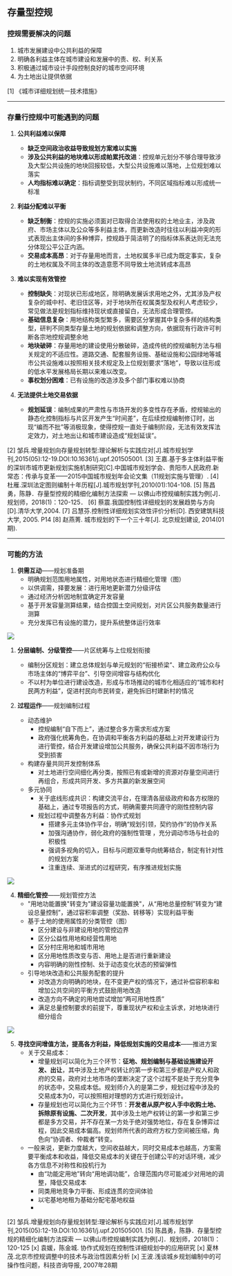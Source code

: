 ## 存量型控规


### 控规需要解决的问题
1. 城市发展建设中公共利益的保障
2. 明确各利益主体在城市建设和发展中的责、权、利关系
3. 积极通过城市设计手段控制良好的城市空间环境
4. 为土地出让提供依据

[1] 《城市详细规划统一技术措施》

---

### 存量行控规中可能遇到的问题
1. **公共利益难以保障**
   - **缺乏空间政治收益导致规划方案难以实施**
   - **涉及公共利益的地块难以形成帕累托改进**：控规单元划分不够合理导致涉及大型公共设施的地块回报较低，大型公共设施难以落地，上位规划难以落实
   - **人均指标难以确定**：指标调整受到现状制约，不同区域指标难以形成统一标准

2. **利益分配难以平衡**
   - **缺乏制衡**：控规的实施必须面对已取得合法使用权的土地业主，涉及政府、市场主体以及公众等多利益主体，而更新改造时往往以利益冲突的形式表现出主体间的多种博弈，控规趋于简洁明了的指标体系表达则无法充分体现公平公正内涵。
   - **交易成本高昂**：对于存量用地而言，土地权属多半已成为既定事实，复杂的土地权属及不同主体的改造意愿不同导致土地流转成本高昂

3. **难以实现有效管控**
   - **控制缺失**：对现状已形成地区，除明确发展诉求用地之外，尤其涉及产权复杂的城中村、老旧住区等，对于地块所在权属类型及权利人考虑较少，常见做法是规划指标维持现状或直接留白，无法形成合理管控。
   - **基础信息复杂**：用地结构类型繁多，需要区分掌握其中复杂多样的结构类型，研判不同类型存量土地的规划依据和调整方向，依据现有行政许可判断各宗地控规调整余地
   - **地块破碎**：存量用地的建设使用分散破碎，造成传统的控规编制方法与相关规定的不适应性。道路交通、配套服务设施、基础设施和公园绿地等城市公共设施难以按照相关技术规定及上位规划要求“落地”，导致以往形成的低水平发展格局长期以来难以改变。
   - **事权划分困难**：已有设施的改造涉及多个部门事权难以协商

4. **无法提供土地交易依据**
   - **规划延误**：编制成果的严肃性与市场开发的多变性存在矛盾，控规输出的静态化控制指标与片区开发产生“时间差”，在后续控规编制修订时，出现“编而不批”等消极现象，使得控规一直处于编制阶段，无法有效发挥法定效力，对土地出让和城市建设造成“规划延误”。

[2] 邹兵.增量规划向存量规划转型:理论解析与实践应对[J].城市规划学刊,2015(05):12-19.DOI:10.16361/j.upf.201505001.
[3] 王嘉.基于多主体利益平衡的深圳市城市更新规划实施机制研究[C].中国城市规划学会、贵阳市人民政府.新常态：传承与变革——2015中国城市规划年会论文集（11规划实施与管理）.
[4] 杜雁.深圳法定图则编制十年历程[J].城市规划学刊,2010(01):104-108.
[5] 陈昌勇，陈静．存量型控规的精细化编制方法探索 — 以佛山市控规编制实践为例[J]．规划师，2018(1)：120-125．
[6] 蔡震.我国控制性详细规划的发展趋势与方向[D].清华大学,2004.
[7] 吕慧芬.控制性详细规划实效性评价分析[D]. 西安建筑科技大学, 2005. P14
[8] 赵燕菁. 城市规划的下一个三十年[J]. 北京规划建设, 2014(01期).

---

### 可能的方法
1. **供需互动**——规划准备期
   - 明确规划范围用地属性，对用地状态进行精细化管理（图）
   - 以供调需，择要发展：进行用地更新潜力分级评估
   - 通过经济分析因地制宜确定开发容量
   - 基于开发容量测算结果，结合控国土空间规划，对片区公共服务数量进行测算
   - 充分发挥已有设施的潜力，提升系统整体运行效率

![](./pic/2-1.jfif)

1. **分层编制、分级管控**——片区统筹与上位规划衔接
     - 编制分区规划：建立总体规划与单元规划的“衔接桥梁”、建立政府公众与市场主体的“博弈平台”、引导空间增容与结构优化
     - 不以村为单位进行建设改造，形成与市场推动的城市化相适应的“城市和村民两方利益”，促进村民向市民转变，避免拆旧村建新村的情况

2. **过程运作**——规划编制过程
    - 动态维护
      - 控规编制“自下而上”，通过整合多方需求形成方案
      - 政府强化统筹角色，在协调和平衡各方利益的基础上对开发建设行为进行管控，结合开发建设增加公共服务，确保公共利益不因市场行为受到损害
   - 构建存量共同开发控制体系
     - 对土地进行空间细化再分类，按照已有或新增的资源对存量空间进行再组合，形成共同开发、多方共赢的新发展空间
   - 多元协同
     - 关于底线形成共识：构建交流平台，在理清各层级政府和各方权限的基础上，通过专项报告的方式，明确需要共同遵守的刚性控制内容
     - 规划过程中调整各方利益：协作式规划
       - 搭建多元主体协作平台，明确“规划引领，契约协作”的协作关系
       - 加强沟通协作，弱化政府的强制性管理 ，充分调动市场与社会的积极性
       - 强调多视角的切入，目标与问题双重导向统筹结合，制定有针对性的规划方案
       - 注重连续、渐进式的过程研究，有序推进规划实施

![](./pic/1-1.jpg)

4. **精细化管控**——规划管控方法
   - "用地功能置换"转变为"建设容量功能置换"，从“用地总量控制”转变为“建设总量控制”，通过容积率调整（奖励、转移等）实现利益平衡
   - 基于土地的使用属性的分类管控（图）
     - 区分建设与非建设用地的管控边界
     - 区分公益性用地和经营性用地
     - 区分村庄用地和城市用地
     - 区分用地性质改变与否、用地上是否进行重新建设
     - 内容明确的刚性控制、处于动态变化状态的预留弹性
   - 引导地块改造和公共服务配套的提升
     - 对改造方向明确的地块，在不变更产权的情况下，通过补偿容积率和增加公共空间的平衡方式鼓励用地改造
     - 改造方向不确定的用地尝试增加“两可用地性质”
     - 满足总量控制要求的前提下，尊重现状产权和业主诉求，对地块进行细分组合

![](./pic/2-2.jfif)

5. **寻找空间增值方法，提高各方利益，降低规划实施的交易成本**——推进方案
   - 关于交易成本：
     - 增量规划可以简化为三个环节：**征地、规划编制与基础设施建设开发、出让**，其中涉及土地产权转让的第一步和第三步都是产权人和政府的交易，政府对土地市场的垄断决定了这个过程不是处于充分竞争的状态中，交易成本低。规划师介入的是第二步，规划过程中涉及的交易成本为0，可以按照相对理想的方式进行规划设计。
     - 存量规划也可以简化为三个环节：**开发者从原产权人手中收购土地、拆除原有设施、二次开发**，其中涉及土地产权转让的第一步和第三步都是多方交易，并不存在某一方处于绝对强势地位，存在复杂博弈过程，因此交易成本偏高。规划师所代表的政府方权力空间被压缩，角色向“协调者、仲裁者”转变。
   - 一般来说，更新力度越大，空间收益越大，同时交易成本也越高，方案需要平衡成本和收益，降低交易成本的关键在于创建公平的对话环境，减少各方信息不对称性和投机行为
     - 由“功能定用地”转向“用地调功能”，合理范围内尽可能减少对用地的调整，降低交易成本
     - 同类用地竞争力平衡、形成连贯的空间体验
     - 以宅基地地租为基础分配宅基地权益
     - 



[2] 邹兵.增量规划向存量规划转型:理论解析与实践应对[J].城市规划学刊,2015(05):12-19.DOI:10.16361/j.upf.201505001.
[5] 陈昌勇，陈静．存量型控规的精细化编制方法探索 — 以佛山市控规编制实践为例[J]．规划师，2018(1)：120-125
[x] 袁媛，陈金城. 协作式规划在控制性详细规划中的应用研究
[x] 夏林茂.北京市控规调整中的技术与政治性因素分析
[x] 王波.浅谈城乡规划编制中的可操作性问题，科技咨询导报, 2007年28期